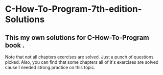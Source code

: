 # C-How-To-Program-7th-edition-Solutions
## This my own solutions for C-How-To-Program book . 
Note that not all chapters exercises are solved. Just a punch of questions picked. Also, you can find that some chapters all of it's exercises are solved cause I needed strong practice on this topic.
